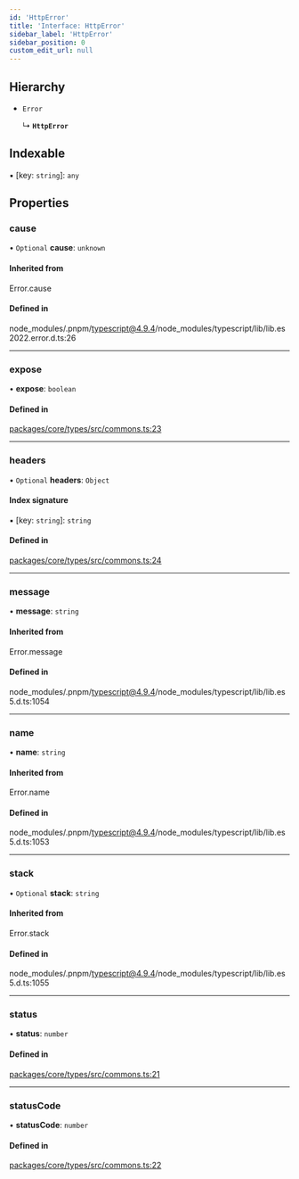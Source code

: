 ```yaml
---
id: 'HttpError'
title: 'Interface: HttpError'
sidebar_label: 'HttpError'
sidebar_position: 0
custom_edit_url: null
---
```


## Hierarchy

- `Error`

  ↳ **`HttpError`**

## Indexable

▪ [key: `string`]: `any`

## Properties

### cause

• `Optional` **cause**: `unknown`

#### Inherited from

Error.cause

#### Defined in

node_modules/.pnpm/typescript@4.9.4/node_modules/typescript/lib/lib.es2022.error.d.ts:26

---

### expose

• **expose**: `boolean`

#### Defined in

[packages/core/types/src/commons.ts:23](https://github.com/verdaccio/verdaccio/blob/10057a4ff/packages/core/types/src/commons.ts#L23)

---

### headers

• `Optional` **headers**: `Object`

#### Index signature

▪ [key: `string`]: `string`

#### Defined in

[packages/core/types/src/commons.ts:24](https://github.com/verdaccio/verdaccio/blob/10057a4ff/packages/core/types/src/commons.ts#L24)

---

### message

• **message**: `string`

#### Inherited from

Error.message

#### Defined in

node_modules/.pnpm/typescript@4.9.4/node_modules/typescript/lib/lib.es5.d.ts:1054

---

### name

• **name**: `string`

#### Inherited from

Error.name

#### Defined in

node_modules/.pnpm/typescript@4.9.4/node_modules/typescript/lib/lib.es5.d.ts:1053

---

### stack

• `Optional` **stack**: `string`

#### Inherited from

Error.stack

#### Defined in

node_modules/.pnpm/typescript@4.9.4/node_modules/typescript/lib/lib.es5.d.ts:1055

---

### status

• **status**: `number`

#### Defined in

[packages/core/types/src/commons.ts:21](https://github.com/verdaccio/verdaccio/blob/10057a4ff/packages/core/types/src/commons.ts#L21)

---

### statusCode

• **statusCode**: `number`

#### Defined in

[packages/core/types/src/commons.ts:22](https://github.com/verdaccio/verdaccio/blob/10057a4ff/packages/core/types/src/commons.ts#L22)
